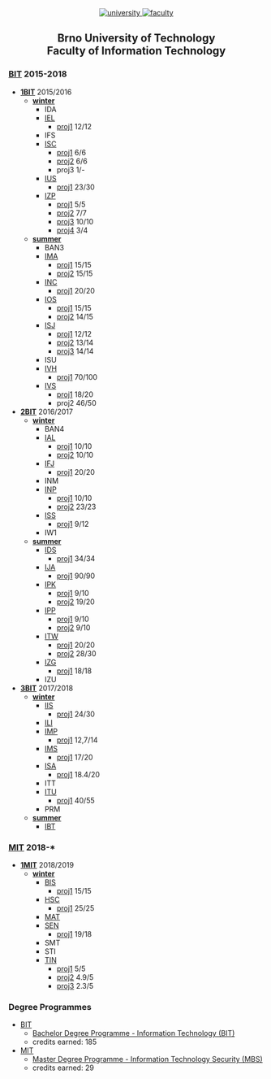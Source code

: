 <div align="center">
  <a href="https://www.vutbr.cz/en/">
    <img src="https://img.shields.io/badge/university-Brno%20University%20of%20Technology-red.svg" alt="university">
  </a>
  <a href="http://www.fit.vutbr.cz/.en">
    <img src="https://img.shields.io/badge/faculty-Faculty%20of%20Information%20Technology-blue.svg" alt="faculty">
  </a>
</div>

<h2 align="center">
	Brno University of Technology<br>Faculty of Information Technology
</h2>

### [BIT](https://github.com/europ/VUTBR-FIT/tree/master/BIT) 2015-2018
* **[1BIT](https://github.com/europ/VUTBR-FIT/tree/master/BIT/1BIT)** 2015/2016
	* **[winter](https://github.com/europ/VUTBR-FIT/tree/master/BIT/1BIT/winter)**
		* IDA
		* [IEL](https://github.com/europ/VUTBR-FIT/tree/master/BIT/1BIT/winter/IEL)
			* [proj1](https://github.com/europ/VUTBR-FIT/tree/master/BIT/1BIT/winter/IEL/proj1) 12/12
		* IFS
		* [ISC](https://github.com/europ/VUTBR-FIT/tree/master/BIT/1BIT/winter/ISC)
			* [proj1](https://github.com/europ/VUTBR-FIT/tree/master/BIT/1BIT/winter/ISC/proj1) 6/6
			* [proj2](https://github.com/europ/VUTBR-FIT/tree/master/BIT/1BIT/winter/ISC/proj2) 6/6
			* proj3 1/-
		* [IUS](https://github.com/europ/VUTBR-FIT/tree/master/BIT/1BIT/winter/IUS)
			* [proj1](https://github.com/europ/VUTBR-FIT/tree/master/BIT/1BIT/winter/IUS/proj1) 23/30
		* [IZP](https://github.com/europ/VUTBR-FIT/tree/master/BIT/1BIT/winter/IZP)
			* [proj1](https://github.com/europ/VUTBR-FIT/tree/master/BIT/1BIT/winter/IZP/proj1) 5/5
			* [proj2](https://github.com/europ/VUTBR-FIT/tree/master/BIT/1BIT/winter/IZP/proj2) 7/7
			* [proj3](https://github.com/europ/VUTBR-FIT/tree/master/BIT/1BIT/winter/IZP/proj3) 10/10
			* [proj4](https://github.com/europ/VUTBR-FIT/tree/master/BIT/1BIT/winter/IZP/proj4) 3/4
	* **[summer](https://github.com/europ/VUTBR-FIT/tree/master/BIT/1BIT/summer)**
		* BAN3
		* [IMA](https://github.com/europ/VUTBR-FIT/tree/master/BIT/1BIT/summer/IMA)
			* [proj1](https://github.com/europ/VUTBR-FIT/tree/master/BIT/1BIT/summer/IMA/proj1) 15/15
			* [proj2](https://github.com/europ/VUTBR-FIT/tree/master/BIT/1BIT/summer/IMA/proj2) 15/15
		* [INC](https://github.com/europ/VUTBR-FIT/tree/master/BIT/1BIT/summer/INC)
			* [proj1](https://github.com/europ/VUTBR-FIT/tree/master/BIT/1BIT/summer/INC/proj1) 20/20
		* [IOS](https://github.com/europ/VUTBR-FIT/tree/master/BIT/1BIT/summer/IOS)
			* [proj1](https://github.com/europ/VUTBR-FIT/tree/master/BIT/1BIT/summer/IOS/proj1) 15/15
			* [proj2](https://github.com/europ/VUTBR-FIT/tree/master/BIT/1BIT/summer/IOS/proj2) 14/15
		* [ISJ](https://github.com/europ/VUTBR-FIT/tree/master/BIT/1BIT/summer/ISJ)
			* [proj1](https://github.com/europ/VUTBR-FIT/tree/master/BIT/1BIT/summer/ISJ/proj1) 12/12
			* [proj2](https://github.com/europ/VUTBR-FIT/tree/master/BIT/1BIT/summer/ISJ/proj2) 13/14
			* [proj3](https://github.com/europ/VUTBR-FIT/tree/master/BIT/1BIT/summer/ISJ/proj3) 14/14
		* ISU
		* [IVH](https://github.com/europ/VUTBR-FIT/tree/master/BIT/1BIT/summer/IVH)
			* [proj1](https://github.com/europ/VUTBR-FIT/tree/master/BIT/1BIT/summer/IVH/proj1) 70/100
		* [IVS](https://github.com/europ/VUTBR-FIT/tree/master/BIT/1BIT/summer/IVS)
			* [proj1](https://github.com/europ/VUTBR-FIT/tree/master/BIT/1BIT/summer/IVS/proj1) 18/20
			* proj2 46/50
* **[2BIT](https://github.com/europ/VUTBR-FIT/tree/master/BIT/2BIT)** 2016/2017
	* **[winter](https://github.com/europ/VUTBR-FIT/tree/master/BIT/2BIT/winter)**
		* BAN4
		* [IAL](https://github.com/europ/VUTBR-FIT/tree/master/BIT/2BIT/winter/IAL)
			* [proj1](https://github.com/europ/VUTBR-FIT/tree/master/BIT/2BIT/winter/IAL/proj1) 10/10
			* [proj2](https://github.com/europ/VUTBR-FIT/tree/master/BIT/2BIT/winter/IAL/proj2) 10/10
		* [IFJ](https://github.com/europ/VUTBR-FIT/tree/master/BIT/2BIT/winter/IFJ)
			* [proj1](https://github.com/europ/VUTBR-FIT/tree/master/BIT/2BIT/winter/IFJ/proj1) 20/20
		* INM
		* [INP](https://github.com/europ/VUTBR-FIT/tree/master/BIT/2BIT/winter/INP)
			* [proj1](https://github.com/europ/VUTBR-FIT/tree/master/BIT/2BIT/winter/INP/proj1) 10/10
			* [proj2](https://github.com/europ/VUTBR-FIT/tree/master/BIT/2BIT/winter/INP/proj2) 23/23
		* [ISS](https://github.com/europ/VUTBR-FIT/tree/master/BIT/2BIT/winter/ISS)
			* [proj1](https://github.com/europ/VUTBR-FIT/tree/master/BIT/2BIT/winter/ISS/proj1) 9/12
		* IW1
	* **[summer](https://github.com/europ/VUTBR-FIT/tree/master/BIT/2BIT/summer)**
		* [IDS](https://github.com/europ/VUTBR-FIT/tree/master/BIT/2BIT/summer/IDS)
			* [proj1](https://github.com/europ/VUTBR-FIT/tree/master/BIT/2BIT/summer/IDS/proj1) 34/34
		* [IJA](https://github.com/europ/VUTBR-FIT/tree/master/BIT/2BIT/summer/IJA)
			* [proj1](https://github.com/europ/VUTBR-FIT/tree/master/BIT/2BIT/summer/IJA/proj1) 90/90
		* [IPK](https://github.com/europ/VUTBR-FIT/tree/master/BIT/2BIT/summer/IPK)
			* [proj1](https://github.com/europ/VUTBR-FIT/tree/master/BIT/2BIT/summer/IPK/proj1) 9/10
			* [proj2](https://github.com/europ/VUTBR-FIT/tree/master/BIT/2BIT/summer/IPK/proj2) 19/20
		* [IPP](https://github.com/europ/VUTBR-FIT/tree/master/BIT/2BIT/summer/IPP)
			* [proj1](https://github.com/europ/VUTBR-FIT/tree/master/BIT/2BIT/summer/IPP/proj1) 9/10
			* [proj2](https://github.com/europ/VUTBR-FIT/tree/master/BIT/2BIT/summer/IPP/proj2) 9/10
		* [ITW](https://github.com/europ/VUTBR-FIT/tree/master/BIT/2BIT/summer/ITW)
			* [proj1](https://github.com/europ/VUTBR-FIT/tree/master/BIT/2BIT/summer/ITW/proj1) 20/20
			* [proj2](https://github.com/europ/VUTBR-FIT/tree/master/BIT/2BIT/summer/ITW/proj2) 28/30
		* [IZG](https://github.com/europ/VUTBR-FIT/tree/master/BIT/2BIT/summer/IZG)
			* [proj1](https://github.com/europ/VUTBR-FIT/tree/master/BIT/2BIT/summer/IZG/proj1) 18/18
		* IZU
* **[3BIT](https://github.com/europ/VUTBR-FIT/tree/master/BIT/3BIT)** 2017/2018
	* **[winter](https://github.com/europ/VUTBR-FIT/tree/master/BIT/3BIT/winter)**
		* [IIS](https://github.com/europ/VUTBR-FIT/tree/master/BIT/3BIT/winter/IIS)
		  * [proj1](https://github.com/europ/VUTBR-FIT-IIS) 24/30
		* [ILI](https://github.com/europ/VUTBR-FIT/tree/master/BIT/3BIT/winter/ILI)
		* [IMP](https://github.com/europ/VUTBR-FIT/tree/master/BIT/3BIT/winter/IMP)
		  * [proj1](https://github.com/europ/VUTBR-FIT-IMP) 12,7/14
		* [IMS](https://github.com/europ/VUTBR-FIT/tree/master/BIT/3BIT/winter/IMS)
		  * [proj1](https://github.com/europ/VUTBR-FIT-IMS) 17/20
		* [ISA](https://github.com/europ/VUTBR-FIT/tree/master/BIT/3BIT/winter/ISA)
		  * [proj1](https://github.com/europ/VUTBR-FIT-ISA) 18.4/20
		* ITT
		* [ITU](https://github.com/europ/VUTBR-FIT/tree/master/BIT/3BIT/winter/ITU)
		  * [proj1](https://github.com/europ/VUTBR-FIT-ITU) 40/55
		* PRM
	* **[summer](https://github.com/europ/VUTBR-FIT/tree/master/BIT/3BIT/summer)**
		* [IBT](https://github.com/europ/VUTBR-FIT/tree/master/BIT/3BIT/summer/IBT)

### [MIT](https://github.com/europ/VUTBR-FIT/tree/master/MIT) 2018-*
* **[1MIT](https://github.com/europ/VUTBR-FIT/tree/master/MIT/1MIT)** 2018/2019
  * **[winter](https://github.com/europ/VUTBR-FIT/tree/master/MIT/1MIT/winter)**
    * [BIS](https://github.com/europ/VUTBR-FIT/tree/master/MIT/1MIT/winter/BIS)
      * [proj1](https://github.com/europ/VUTBR-FIT-BIS) 15/15
    * [HSC](https://github.com/europ/VUTBR-FIT/tree/master/MIT/1MIT/winter/HSC)
      * [proj1](https://github.com/europ/VUTBR-FIT-HSC) 25/25
    * [MAT](https://github.com/europ/VUTBR-FIT/tree/master/MIT/1MIT/winter/MAT)
    * [SEN](https://github.com/europ/VUTBR-FIT/tree/master/MIT/1MIT/winter/SEN)
      * [proj1](https://github.com/europ/VUTBR-FIT-SEN) 19/18
    * SMT
    * STI
    * [TIN](https://github.com/europ/VUTBR-FIT/tree/master/MIT/1MIT/winter/TIN)
      * [proj1](https://github.com/europ/VUTBR-FIT-TIN) 5/5
      * [proj2](https://github.com/europ/VUTBR-FIT-TIN) 4.9/5
      * [proj3](https://github.com/europ/VUTBR-FIT-TIN) 2.3/5

### Degree Programmes
* [BIT](#bit-2015-2018)
    * [Bachelor Degree Programme - Information Technology (BIT)](http://www.fit.vutbr.cz/study/bc/stplan-l.php?id=194)
    * credits earned: 185
* [MIT](#mit-2018-)
    * [Master Degree Programme - Information Technology Security (MBS)](http://www.fit.vutbr.cz/study/msc/stplan-l.php?id=216)
    * credits earned: 29
